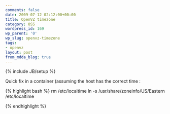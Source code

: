 ```yaml
---
comments: false
date: 2009-07-12 02:12:00+00:00
title: OpenVZ timezone
category: OSS
wordpress_id: 169
wp_parent: '0'
wp_slug: openvz-timezone
tags:
- openvz
layout: post
from_mdda_blog: true
---
```

{% include JB/setup %}


Quick fix in a container (assuming the host has the correct time :


{% highlight bash %}
rm /etc/localtime
ln -s /usr/share/zoneinfo/US/Eastern /etc/localtime

{% endhighlight %}
